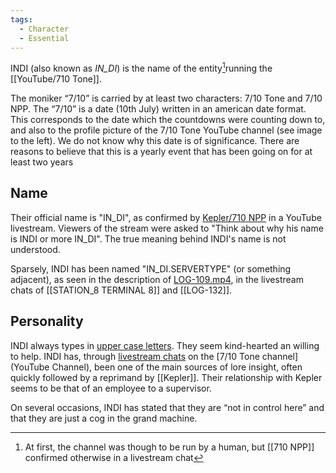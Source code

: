 ```yaml
---
tags:
  - Character
  - Essential
---
```

INDI (also known as *IN_DI*) is the name of the entity[^1]running the [[YouTube/710 Tone]].  
  
The moniker “7/10” is carried by at least two characters: 7/10 Tone and 7/10 NPP. The “7/10” is a date (10th July) written in an american date format. This corresponds to the date which the countdowns were counting down to, and also to the profile picture of the 7/10 Tone YouTube channel (see image to the left). We do not know why this date is of significance. There are reasons to believe that this is a yearly event that has been going on for at least two years

  
## Name

Their official name is "IN_DI", as confirmed by [Kepler/710 NPP](Kepler.md) in a YouTube livestream.  Viewers of the stream were asked to "Think about why his name is INDI or more IN_DI". The true meaning behind INDI's name is not understood. 

Sparsely, INDI has been named "IN_DI.SERVERTYPE" (or something adjacent), as seen in the description of  [LOG-109.mp4](https://www.youtube.com/watch?v=-LDiAWJQSOI), in the livestream chats of [[STATION_8 TERMINAL 8]] and [[LOG-132]].


## Personality
INDI always types in [upper case letters](Livestreams/Transcripts).  They seem kind-hearted an willing to help. INDI has, through [livestream chats](/Livestream/Transcripts) on the [7/10 Tone channel](YouTube Channel), been one of the main sources of lore insight, often quickly followed by a reprimand by [[Kepler]]. Their relationship with Kepler seems to be that of an employee to a supervisor. 

On several occasions, INDI has stated that they are “not in control here” and that they are just a cog in the grand machine.


 
[^1]: At first, the channel was though to be run by a human, but [[710 NPP]] confirmed otherwise in a livestream chat


